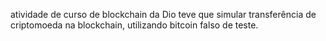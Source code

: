 atividade de curso de blockchain da Dio
teve que simular transferência de criptomoeda na blockchain, utilizando bitcoin falso de teste.

